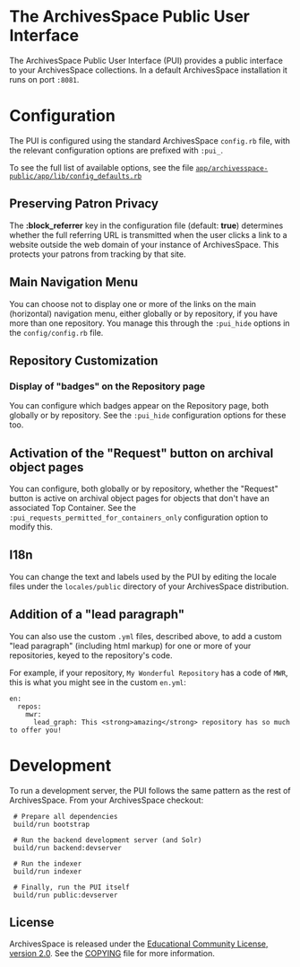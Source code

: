 The ArchivesSpace Public User Interface
=======================================

The ArchivesSpace Public User Interface (PUI) provides a public
interface to your ArchivesSpace collections.  In a default
ArchivesSpace installation it runs on port `:8081`.

# Configuration

The PUI is configured using the standard ArchivesSpace `config.rb`
file, with the relevant configuration options are prefixed with
`:pui_`.

To see the full list of available options, see the file
[`app/archivesspace-public/app/lib/config_defaults.rb`](app/archivesspace-public/app/lib/config_defaults.rb)

## Preserving Patron Privacy

The **:block_referrer** key in the configuration file (default: **true**) determines whether the full referring URL is 
transmitted when the user clicks a link to a website outside the web domain of your instance of ArchivesSpace.  This 
protects your patrons from tracking by that site.

## Main Navigation Menu

You can choose not to display one or more of the links on the main
(horizontal) navigation menu, either globally or by repository, if you
have more than one repository.  You manage this through the
`:pui_hide` options in the `config/config.rb` file.

## Repository Customization

### Display of "badges" on the Repository page

You can configure which badges appear on the Repository page, both
globally or by repository.  See the `:pui_hide` configuration options
for these too.

## Activation of the "Request" button on archival object pages

You can configure, both globally or by repository, whether the
"Request" button is active on archival object pages for objects that
don't have an associated Top Container.  See the
`:pui_requests_permitted_for_containers_only` configuration option to
modify this.

## I18n

You can change the text and labels used by the PUI by editing the
locale files under the `locales/public` directory of your
ArchivesSpace distribution.

## Addition of a "lead paragraph"
 
You can also use the custom `.yml` files, described above, to add a
custom "lead paragraph" (including html markup) for one or more of
your repositories, keyed to the repository's code.

For example, if your repository, `My Wonderful Repository` has a code of `MWR`, this is what you might see in the
custom `en.yml`:
```
en:
  repos:
    mwr:
      lead_graph: This <strong>amazing</strong> repository has so much to offer you!
```

# Development

To run a development server, the PUI follows the same pattern as the rest of ArchivesSpace.  From your ArchivesSpace checkout:

     # Prepare all dependencies
     build/run bootstrap

     # Run the backend development server (and Solr)
     build/run backend:devserver

     # Run the indexer
     build/run indexer

     # Finally, run the PUI itself
     build/run public:devserver

## License

ArchivesSpace is released under the [Educational Community License,
version 2.0](http://opensource.org/licenses/ecl2.php). See the
[COPYING](COPYING) file for more information.
